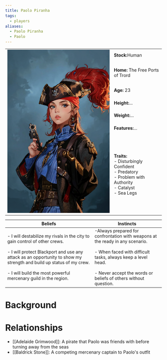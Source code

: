 ```yaml
---
title: Paolo Piranha
tags:
  - players
aliases:
  - Paolo Piranha
  - Paolo
---
```


 <table>
  <tr>
    <td rowspan="8"><img src="../images/00005-3141133842.png" alt="Paolo Piranha"></td>
    <td><b><strong>Stock:</b></strong>Human</td>
  </tr>
  <tr>
    <td><b><strong>Home:</b></strong> The Free Ports of Trord</td>
  </tr>
    <tr>
    <td><b><strong>Age:</b></strong> 23</td>
  </tr>
    <tr>
    <td><b><strong>Height:</b></strong>...</td>
  </tr>
    <tr>
    <td><b><strong>Weight:</b></strong>...</td>
  </tr>
    <tr>
    <td><b><strong>Features:</b></strong>...</td>
  </tr>
   <tr>
    <td><b><strong>Traits:</b></strong><br>- Disturbingly Confident<br>- Predatory<br>- Problem with Authority<br>- Catalyst<br>- Sea Legs</td>
  </tr>
</table> 

| Beliefs | Instincts |
| ------- | --------- |
| - I will destabilize my rivals in the city to gain control of other crews.<br><br>- I will protect Blackport and use any attack as an opportunity to show my strength and build up status of my crew.<br><br>- I will build the most powerful mercenary guild in the region. | -Always prepared for confrontation with weapons at the ready in any scenario.<br><br>- When faced with difficult tasks, always keep a level head.<br><br>- Never accept the words or beliefs of others without question. | 

# Background


# Relationships
* [[Adelaide Grimwood]]: A pirate that Paolo was friends with before turning away from the seas
* [[Baldrick Stone]]: A competing mercenary captain to Paolo's outfit